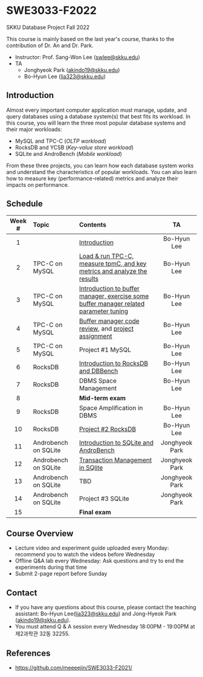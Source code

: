# SWE3033-F2022
SKKU Database Project Fall 2022

This course is mainly based on the last year's course, thanks to the contribution of Dr. An and Dr. Park.

- Instructor: Prof. Sang-Won Lee (swlee@skku.edu)
- TA
    - Jonghyeok Park (akindo19@skku.edu)
    - Bo-Hyun Lee (lia323@skku.edu)

## Introduction

Almost every important computer application must manage, update, and query databases using a database system(s) that best fits its workload. In this course, you will learn the three most popular database systems and their major workloads:

- MySQL and TPC-C (*OLTP workload*)
- RocksDB and YCSB (*Key-value store workload*)
- SQLite and AndroBench (*Mobile workload*)

From these three projects, you can learn how each database system works and understand the characteristics of popular workloads. You can also learn how to measure key (performance-related) metrics and analyze their impacts on performance.

## Schedule

| Week # | Topic              | Contents    | TA     |
| :----: | :----------------- |:----------- | :----: |
| 1      | | [Introduction](https://github.com/meeeejin/SWE3033-F2021/tree/main/week-1) | Bo-Hyun Lee |
| 2      | TPC-C on MySQL  | [Load & run TPC-C, measure tpmC, and key metrics and analyze the results](https://github.com/meeeejin/SWE3033-F2021/tree/main/week-2) | Bo-Hyun Lee |
| 3      | TPC-C on MySQL  |[Introduction to buffer manager, exercise some buffer manager related parameter tuning](https://github.com/meeeejin/SWE3033-F2021/tree/main/week-3)| Bo-Hyun Lee |
| 4      | TPC-C on MySQL |[Buffer manager code review](https://github.com/LeeBohyun/mysql-tpcc/blob/master/buffer_manager/buffer_miss_scenario_monitoring.md), and [project assignment](https://github.com/LeeBohyun/mysql-tpcc/blob/master/buffer_manager/MySQL_project.md)| Bo-Hyun Lee |
| 5      | TPC-C on MySQL |Project #1 MySQL | Bo-Hyun Lee |
| 6      | RocksDB |[Introduction to RocksDB and DBBench](https://github.com/LeeBohyun/SWE3033-F2021/blob/main/week-6/README.md) | Bo-Hyun Lee |
| 7      | RocksDB | DBMS Space Management | Bo-Hyun Lee |
| 8      | | **Mid-term exam** |  |
| 9      | RocksDB | Space Amplification in DBMS | Bo-Hyun Lee |
| 10     | RocksDB |[Project #2 RocksDB](https://github.com/LeeBohyun/SWE3033-F2022/blob/main/pa2.md) | Bo-Hyun Lee |
| 11     | Androbench on SQLite | [Introduction to SQLite and AndroBench](https://github.com/meeeejin/SWE3033-F2021/tree/main/week-10)| Jonghyeok Park |
| 12     | Androbench on SQLite | [Transaction Management in SQlite](https://github.com/meeeejin/SWE3033-F2021/tree/main/week-12) | Jonghyeok Park |
| 13     | Androbench on SQLite | TBD | Jonghyeok Park |
| 14     | Androbench on SQLite | Project #3 SQLite | Jonghyeok Park |
| 15     | | **Final exam** |  |

## Course Overview
- Lecture video and experiment guide uploaded every Monday: recommend you to watch the videos before Wednesday
- Offline Q&A lab every Wednesday: Ask questions and try to end the experiments during that time
- Submit 2-page report before Sunday

## Contact

- If you have any questions about this course, please contact the teaching assistant: Bo-Hyun Lee(lia323@skku.edu) and Jong-Hyeok Park (akindo19@skku.edu).
- You must attend Q & A session every Wednesday 18:00PM - 19:00PM at 제2과학관 32동 32255.

## References
- https://github.com/meeeejin/SWE3033-F2021/

